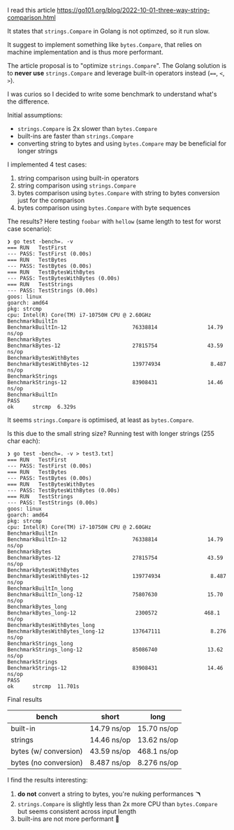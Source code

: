 I read this article https://go101.org/blog/2022-10-01-three-way-string-comparison.html

It states that `strings.Compare` in Golang is not optimzed, so it run slow.

It suggest to implement something like `bytes.Compare`, that relies on machine implementation and is thus more performant.

The article proposal is to "optimize `strings.Compare`". The Golang solution is to **never use** `strings.Compare` and leverage built-in operators instead (`==`, `<`, `>`).

I was curios so I decided to write some benchmark to understand what's the difference.

Initial assumptions:
- `strings.Compare` is 2x slower than `bytes.Compare`
- built-ins are faster than `strings.Compare`
- converting string to bytes and using `bytes.Compare` may be beneficial for longer strings

I implemented 4 test cases: 
1. string comparison using built-in operators
2. string comparison using `strings.Compare`
3. bytes comparison using `bytes.Compare` with string to bytes conversion just for the comparison
4. bytes comparison using `bytes.Compare` with byte sequences

The results? Here testing `foobar` with `hellow` (same length to test for worst case scenario):

```
❯ go test -bench=. -v
=== RUN   TestFirst
--- PASS: TestFirst (0.00s)
=== RUN   TestBytes
--- PASS: TestBytes (0.00s)
=== RUN   TestBytesWithBytes
--- PASS: TestBytesWithBytes (0.00s)
=== RUN   TestStrings
--- PASS: TestStrings (0.00s)
goos: linux
goarch: amd64
pkg: strcmp
cpu: Intel(R) Core(TM) i7-10750H CPU @ 2.60GHz
BenchmarkBuiltIn
BenchmarkBuiltIn-12                     76338814                14.79 ns/op
BenchmarkBytes
BenchmarkBytes-12                       27815754                43.59 ns/op
BenchmarkBytesWithBytes
BenchmarkBytesWithBytes-12              139774934                8.487 ns/op
BenchmarkStrings
BenchmarkStrings-12                     83908431                14.46 ns/op
BenchmarkBuiltIn
PASS
ok      strcmp  6.329s

```

It seems `strings.Compare` is optimised, at least as `bytes.Compare`.

Is this due to the small string size? Running test with longer strings (255 char each):

```
❯ go test -bench=. -v > test3.txt]
=== RUN   TestFirst
--- PASS: TestFirst (0.00s)
=== RUN   TestBytes
--- PASS: TestBytes (0.00s)
=== RUN   TestBytesWithBytes
--- PASS: TestBytesWithBytes (0.00s)
=== RUN   TestStrings
--- PASS: TestStrings (0.00s)
goos: linux
goarch: amd64
pkg: strcmp
cpu: Intel(R) Core(TM) i7-10750H CPU @ 2.60GHz
BenchmarkBuiltIn
BenchmarkBuiltIn-12                     76338814                14.79 ns/op
BenchmarkBytes
BenchmarkBytes-12                       27815754                43.59 ns/op
BenchmarkBytesWithBytes
BenchmarkBytesWithBytes-12              139774934                8.487 ns/op
BenchmarkBuiltIn_long
BenchmarkBuiltIn_long-12                75807630                15.70 ns/op
BenchmarkBytes_long
BenchmarkBytes_long-12                   2300572               468.1 ns/op
BenchmarkBytesWithBytes_long
BenchmarkBytesWithBytes_long-12         137647111                8.276 ns/op
BenchmarkStrings_long
BenchmarkStrings_long-12                85086740                13.62 ns/op
BenchmarkStrings
BenchmarkStrings-12                     83908431                14.46 ns/op
PASS
ok      strcmp  11.701s

```

Final results

|bench|short|long|
|---|---|---|
|built-in|14.79 ns/op|15.70 ns/op|
|strings|14.46 ns/op|13.62 ns/op|
|bytes (w/ conversion)|43.59 ns/op|468.1 ns/op|
|bytes (no conversion)|8.487 ns/op|8.276 ns/op|

I find the results interesting:
1. **do not** convert a string to bytes, you're nuking performances 🪃
2. `strings.Compare` is slightly less than 2x more CPU than `bytes.Compare` but seems consistent across input length
3. built-ins are not more performant 🤷
